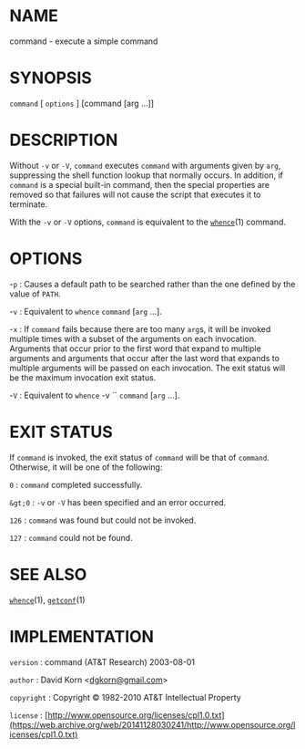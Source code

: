 # NAME

command - execute a simple command

# SYNOPSIS

`command` \[ `options` \] \[command \[arg ...\]\]

# DESCRIPTION

Without `-v` or `-V`, `command` executes `command` with arguments
given by `arg`, suppressing the shell function lookup that normally
occurs. In addition, if `command` is a special built-in command, then
the special properties are removed so that failures will not cause the
script that executes it to terminate.

With the `-v` or `-V` options, `command` is equivalent to the
[`whence`](/web/20141128030241/http://www2.research.att.com/~astopen/man/man1/whence.html)(1)
command.

# OPTIONS

-`p`
: Causes a default path to be searched rather than the one defined by
    the value of `PATH`.

-`v`
: Equivalent to `whence` `command` \[`arg` ...\].

-`x`
: If `command` fails because there are too many `arg`s, it will be
    invoked multiple times with a subset of the arguments on
    each invocation. Arguments that occur prior to the first word that
    expand to multiple arguments and arguments that occur after the last
    word that expands to multiple arguments will be passed on
    each invocation. The exit status will be the maximum invocation
    exit status.

-`V`
: Equivalent to `whence` -v `` `command` \[`arg` ...\].

# EXIT STATUS

If `command` is invoked, the exit status of `command` will be that of
`command`. Otherwise, it will be one of the following:

`0`
: `command` completed successfully.

`&gt;0`
: `-v` or `-V` has been specified and an error occurred.

`126`
: `command` was found but could not be invoked.

`127`
: `command` could not be found.

# SEE ALSO

[`whence`](/web/20141128030241/http://www2.research.att.com/~astopen/man/man1/whence.html)(1),
[`getconf`](/web/20141128030241/http://www2.research.att.com/~astopen/man/man1/getconf.html)(1)

# IMPLEMENTATION

`version`
: command (AT&T Research) 2003-08-01

`author`
: David Korn
    &lt;[dgkorn@gmail.com](https://web.archive.org/web/20141128030241/mailto:dgkorn@gmail.com)&gt;

`copyright`
: Copyright © 1982-2010 AT&T Intellectual Property

`license`
: [http://www.opensource.org/licenses/cpl1.0.txt](https://web.archive.org/web/20141128030241/http://www.opensource.org/licenses/cpl1.0.txt)


